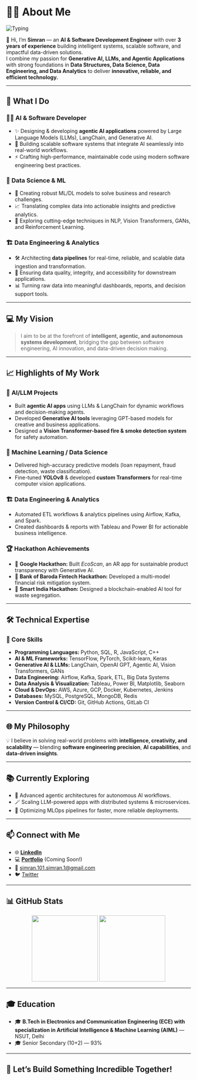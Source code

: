# 👩‍💻 About Me

![Typing](https://readme-typing-svg.herokuapp.com/?lines=Hi,+I’m+Simran!;AI+%26+Software+Developer;Generative+AI+%7C+LLMs+%7C+Agentic+Apps;Data+Science+%7C+Data+Engineering+%7C+Analytics;Let’s+build+intelligent+systems+together!&center=true&size=22)

🌟 Hi, I’m **Simran** — an **AI & Software Development Engineer** with over **3 years of experience** building intelligent systems, scalable software, and impactful data-driven solutions.  
I combine my passion for **Generative AI, LLMs, and Agentic Applications** with strong foundations in **Data Structures, Data Science, Data Engineering, and Data Analytics** to deliver **innovative, reliable, and efficient technology.**

---

## 🚀 What I Do

### 👨‍💻 **AI & Software Developer**
- ✨ Designing & developing **agentic AI applications** powered by Large Language Models (LLMs), LangChain, and Generative AI.
- 🤖 Building scalable software systems that integrate AI seamlessly into real-world workflows.
- ⚡ Crafting high-performance, maintainable code using modern software engineering best practices.

### 🔬 **Data Science & ML**
- 🧠 Creating robust ML/DL models to solve business and research challenges.
- 📈 Translating complex data into actionable insights and predictive analytics.
- 🔎 Exploring cutting-edge techniques in NLP, Vision Transformers, GANs, and Reinforcement Learning.

### 🏗️ **Data Engineering & Analytics**
- 🛠️ Architecting **data pipelines** for real-time, reliable, and scalable data ingestion and transformation.
- 🔗 Ensuring data quality, integrity, and accessibility for downstream applications.
- 📊 Turning raw data into meaningful dashboards, reports, and decision support tools.

---

## 💻 My Vision
> I aim to be at the forefront of **intelligent, agentic, and autonomous systems development**, bridging the gap between software engineering, AI innovation, and data-driven decision making.

---

## 📈 Highlights of My Work

### 🌟 **AI/LLM Projects**
- Built **agentic AI apps** using LLMs & LangChain for dynamic workflows and decision-making agents.
- Developed **Generative AI tools** leveraging GPT-based models for creative and business applications.
- Designed a **Vision Transformer-based fire & smoke detection system** for safety automation.

### 🤖 **Machine Learning / Data Science**
- Delivered high-accuracy predictive models (loan repayment, fraud detection, waste classification).
- Fine-tuned **YOLOv8** & developed **custom Transformers** for real-time computer vision applications.

### 🏗️ **Data Engineering & Analytics**
- Automated ETL workflows & analytics pipelines using Airflow, Kafka, and Spark.
- Created dashboards & reports with Tableau and Power BI for actionable business intelligence.

### 🏆 **Hackathon Achievements**
- 🥇 **Google Hackathon:** Built *EcoScan*, an AR app for sustainable product transparency with Generative AI.
- 🥈 **Bank of Baroda Fintech Hackathon:** Developed a multi-model financial risk mitigation system.
- 🥉 **Smart India Hackathon:** Designed a blockchain-enabled AI tool for waste segregation.

---

## 🛠️ Technical Expertise

### 🌟 Core Skills
- **Programming Languages:** Python, SQL, R, JavaScript, C++
- **AI & ML Frameworks:** TensorFlow, PyTorch, Scikit-learn, Keras
- **Generative AI & LLMs:** LangChain, OpenAI GPT, Agentic AI, Vision Transformers, GANs
- **Data Engineering:** Airflow, Kafka, Spark, ETL, Big Data Systems
- **Data Analysis & Visualization:** Tableau, Power BI, Matplotlib, Seaborn
- **Cloud & DevOps:** AWS, Azure, GCP, Docker, Kubernetes, Jenkins
- **Databases:** MySQL, PostgreSQL, MongoDB, Redis
- **Version Control & CI/CD:** Git, GitHub Actions, GitLab CI

---

## 🌐 My Philosophy
💡 I believe in solving real-world problems with **intelligence, creativity, and scalability** — blending **software engineering precision**, **AI capabilities**, and **data-driven insights**.

---

## 📚 Currently Exploring
- 🧩 Advanced agentic architectures for autonomous AI workflows.
- 🪄 Scaling LLM-powered apps with distributed systems & microservices.
- 📜 Optimizing MLOps pipelines for faster, more reliable deployments.

---

## 📫 Connect with Me
- 🌐 [**LinkedIn**](https://www.linkedin.com/in/simran-%E2%80%8E-1245a12b1/)
- 💻 [**Portfolio**](#) (Coming Soon!)
- 📧 [simran.101.simran.1@gmail.com](mailto:simran.101.simran.1@gmail.com)
- 🐦 [Twitter](https://x.com/simran.101.simran.1)

---

## 📊 GitHub Stats
<div align="center">
  <img src="https://github-readme-stats.vercel.app/api?username=simran1devloper&show_icons=true&include_all_commits=true&count_private=true&theme=tokyonight" height="180" />
  <img src="https://github-readme-stats.vercel.app/api/top-langs?username=simran1devloper&layout=compact&langs_count=8&theme=tokyonight" height="180" />
</div>

---

## 🎓 Education
- 🎓 **B.Tech in Electronics and Communication Engineering (ECE) with specialization in Artificial Intelligence & Machine Learning (AIML)** — NSUT, Delhi
- 🎓 Senior Secondary (10+2) — 93%

---

## 🚀 Let’s Build Something Incredible Together!

